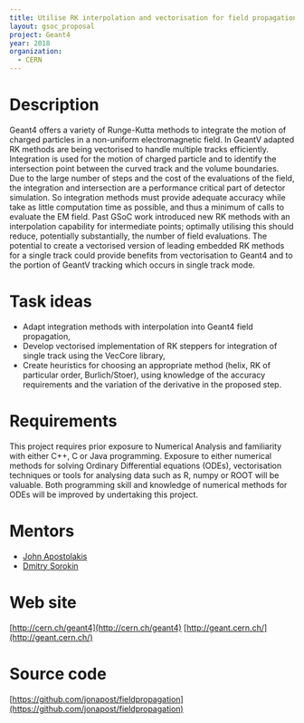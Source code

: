```yaml
---
title: Utilise RK interpolation and vectorisation for field propagation
layout: gsoc_proposal
project: Geant4
year: 2018
organization:
  - CERN
---
```


# Description
Geant4 offers a variety of Runge-Kutta methods to integrate the motion of charged particles in a non-uniform electromagnetic field. In GeantV adapted RK methods are being vectorised to handle
multiple tracks efficiently.  Integration is used for the motion of charged particle and to identify the intersection point between the curved track and the volume boundaries.
Due to the large number of steps and the cost of the evaluations of the field, the integration and intersection are a performance critical part of detector simulation.  So integration methods must
provide adequate accuracy while take as little computation time as possible, and thus a minimum of calls to evaluate the EM field.
Past GSoC work introduced new RK methods with an interpolation capability for intermediate points; optimally utilising this should reduce, potentially substantially, the number of field evaluations.
The potential to create a vectorised version of leading embedded RK methods for a single track could provide benefits from vectorisation to Geant4 and to the portion of GeantV tracking which occurs in single track mode.

# Task ideas
 * Adapt integration methods with interpolation into Geant4 field propagation,
 * Develop vectorised implementation of RK steppers for integration of single track using the VecCore library,
 * Create heuristics for choosing an appropriate method (helix, RK of particular order, Burlich/Stoer), using knowledge of the accuracy requirements and the variation of the derivative in the proposed step.

# Requirements
This project requires prior exposure to Numerical Analysis and familiarity with either C++, C or Java programming.
Exposure to either numerical methods for solving Ordinary Differential equations (ODEs), vectorisation techniques
or tools for analysing data such as R, numpy or ROOT will be valuable. Both programming skill and knowledge of
numerical methods for ODEs will be improved by undertaking this project. 

# Mentors 
* [John Apostolakis](mailto:sft-gsoc@cern.ch)
* [Dmitry Sorokin](mailto:sft-gsoc@cern.ch)

# Web site 
[http://cern.ch/geant4](http://cern.ch/geant4)
[http://geant.cern.ch/](http://geant.cern.ch/)

# Source code 
[https://github.com/jonapost/fieldpropagation](https://github.com/jonapost/fieldpropagation)

